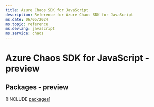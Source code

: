 ```yaml
---
title: Azure Chaos SDK for JavaScript
description: Reference for Azure Chaos SDK for JavaScript
ms.date: 06/05/2024
ms.topic: reference
ms.devlang: javascript
ms.service: chaos
---
```

# Azure Chaos SDK for JavaScript - preview
## Packages - preview
[!INCLUDE [packages](chaos-index.md)]